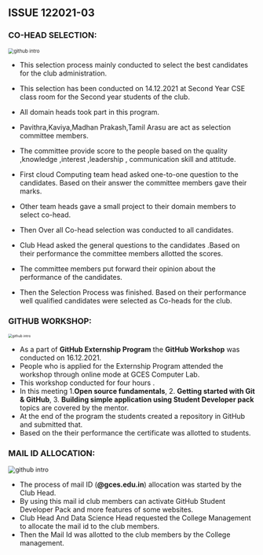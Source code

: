 ##  ISSUE 122021-03

###  CO-HEAD SELECTION:

<img src="https://i.imgur.com/KMjnWxY.jpg" alt="github intro" style="zoom:70%;"/>

- This selection process mainly conducted to select the best candidates for the club administration.

- This selection has been conducted on 14.12.2021 at Second Year CSE class room for the Second year students of the club.

- All domain heads  took part in this program.

- Pavithra,Kaviya,Madhan Prakash,Tamil Arasu are act as selection committee members.

- The committee provide score to the people  based on the quality ,knowledge ,interest ,leadership , communication skill and attitude.

- First cloud Computing team head asked one-to-one question to the candidates. Based on their answer the committee members  gave their marks.

- Other team heads gave a small project to their domain members to select  co-head.

- Then Over all Co-head selection was conducted to all candidates.

- Club Head asked the general questions to the candidates .Based on their performance the committee members allotted the scores.

- The committee members  put forward their opinion about the performance of the candidates.

- Then the Selection Process was finished. Based on their performance well qualified candidates were selected as Co-heads for the club.

  

###  GITHUB WORKSHOP:

<img src="https://i.imgur.com/UKY8KOJ.jpg" alt="github intro" style="zoom:50%;"/>

- As a part of **GitHub Externship Program** the **GitHub Workshop** was conducted on 16.12.2021.
- People who is applied for the Externship Program attended the workshop through online mode at GCES Computer Lab.
- This workshop conducted for four hours .
- In this meeting 1.**Open source fundamentals**, 2. **Getting started with Git & GitHub**, 3. **Building simple application using Student Developer pack** topics are covered by the mentor.
- At the end of the program the students created a repository in GitHub and submitted that.
- Based on the their performance the certificate was allotted to students.

###  MAIL ID ALLOCATION:

<img src="https://i.imgur.com/raDAiu5.jpg" alt="github intro" style="zoom:90%;"/>

- The process of mail ID (**@gces.edu.in**)  allocation was started by the Club Head.
- By using this mail id club members can activate GitHub Student Developer Pack and  more features of some websites.
- Club Head And Data Science Head requested the College Management to allocate the mail id to the club members.
- Then the Mail Id was allotted to the club members by the College management.

